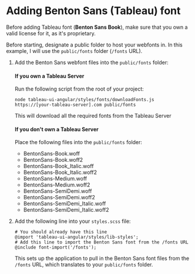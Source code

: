 # Adding Benton Sans (Tableau) font

Before adding Tableau font (**Benton Sans Book**), make sure that you own a valid license for it, as it's proprietary. 
    
Before starting, designate a public folder to host your webfonts in. In this example, I will use the `public/fonts` folder (`/fonts` URL).

1. Add the Benton Sans webfont files into the `public/fonts` folder:

    #### If you own a Tableau Server
    Run the following script from the root of your project:
    ```
    node tableau-ui-angular/styles/fonts/downloadFonts.js https://[your-tableau-server].com public/fonts
    ```
    This will download all the required fonts from the Tableau Server
    #### If you don't own a Tableau Server
    Place the following files into the `public/fonts` folder:
    - BentonSans-Book.woff
    - BentonSans-Book.woff2
    - BentonSans-Book_Italic.woff
    - BentonSans-Book_Italic.woff2
    - BentonSans-Medium.woff
    - BentonSans-Medium.woff2
    - BentonSans-SemiDemi.woff
    - BentonSans-SemiDemi.woff2
    - BentonSans-SemiDemi_Italic.woff
    - BentonSans-SemiDemi_Italic.woff2

2. Add the following line into your `styles.scss` file:
    ```
    # You should already have this line
    @import 'tableau-ui-angular/styles/lib-styles';
    # Add this line to import the Benton Sans font from the /fonts URL
    @include font-import('/fonts');
    ```

    This sets up the application to pull in the Benton Sans font files from the `/fonts` URL, which translates to your `public/fonts` folder.